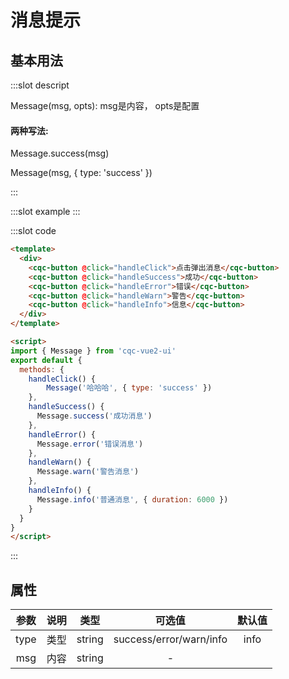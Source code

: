 # 消息提示

## 基本用法

<demo-block>
:::slot descript
<p>
  Message(msg, opts):  msg是内容， opts是配置
</p>
<h4> 两种写法:</h4>
<p>Message.success(msg)</p>
<p>Message(msg, { type: 'success' })</p>
:::

:::slot example
<message-demo1></message-demo1>
:::

:::slot code
```html
<template>
  <div>
    <cqc-button @click="handleClick">点击弹出消息</cqc-button>
    <cqc-button @click="handleSuccess">成功</cqc-button>
    <cqc-button @click="handleError">错误</cqc-button>
    <cqc-button @click="handleWarn">警告</cqc-button>
    <cqc-button @click="handleInfo">信息</cqc-button>
  </div>
</template>

<script>
import { Message } from 'cqc-vue2-ui'
export default {
  methods: {
    handleClick() {
        Message('哈哈哈', { type: 'success' })
    },
    handleSuccess() {
      Message.success('成功消息')
    },
    handleError() {
      Message.error('错误消息')
    },
    handleWarn() {
      Message.warn('警告消息')
    },
    handleInfo() {
      Message.info('普通消息', { duration: 6000 })
    }
  }
}
</script>
```
:::
</demo-block>

## 属性

|参数|说明|类型|可选值|默认值|
|:----:|:----:|:----:|:----:|:----:|
|type|类型|string|success/error/warn/info|info|
|msg|内容|string|-||